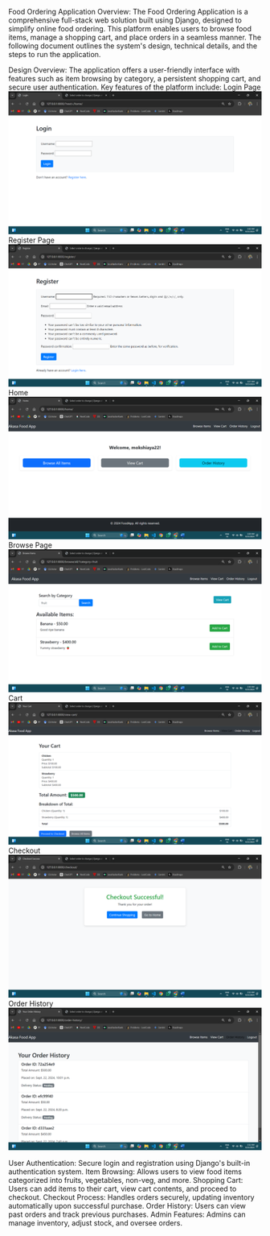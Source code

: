 Food Ordering Application Overview:
The Food Ordering Application is a comprehensive full-stack web solution built using Django, designed to simplify online food ordering. This platform enables users to browse food items, manage a shopping cart, and place orders in a seamless manner. The following document outlines the system's design, technical details, and the steps to run the application.

Design Overview:
The application offers a user-friendly interface with features such as item browsing by category, a persistent shopping cart, and secure user authentication. Key features of the platform include:
Login Page
![Login Page](images/Screenshot%202024-09-23%20032638.png)
Register Page
![Register Page](images/Screenshot%202024-09-23%20032723.png)
Home
![Home](images/Screenshot%202024-09-23%20032921.png)
Browse Page
![Browse Page](images/Screenshot%202024-09-23%20033014.png)
Cart 
![Cart Page](images/Screenshot%202024-09-23%20033126.png)
Checkout
![Checkout Page](images/Screenshot%202024-09-23%20033217.png)
Order History
![Order History](images/Screenshot%202024-09-23%20033248.png)

User Authentication: Secure login and registration using Django's built-in authentication system.
Item Browsing: Allows users to view food items categorized into fruits, vegetables, non-veg, and more.
Shopping Cart: Users can add items to their cart, view cart contents, and proceed to checkout.
Checkout Process: Handles orders securely, updating inventory automatically upon successful purchase.
Order History: Users can view past orders and track previous purchases.
Admin Features: Admins can manage inventory, adjust stock, and oversee orders.
